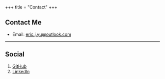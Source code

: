 +++
title = "Contact"
+++
## Contact Me
* Email: [eric.j.yu@outlook.com](mailto:eric.j.yu@outlook.com)

---

## Social

1. [GitHub](https://github.com/yu-eric)
2. [LinkedIn](https://www.linkedin.com/in/ericjyu/)